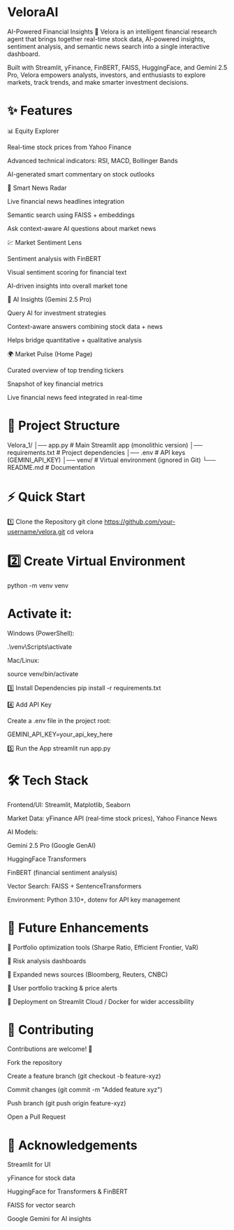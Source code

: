 # VeloraAI
AI-Powered Financial Insights
🚀 Velora is an intelligent financial research agent that brings together real-time stock data, AI-powered insights, sentiment analysis, and semantic news search into a single interactive dashboard.

Built with Streamlit, yFinance, FinBERT, FAISS, HuggingFace, and Gemini 2.5 Pro, Velora empowers analysts, investors, and enthusiasts to explore markets, track trends, and make smarter investment decisions.

# ✨ Features
📊 Equity Explorer

Real-time stock prices from Yahoo Finance

Advanced technical indicators: RSI, MACD, Bollinger Bands

AI-generated smart commentary on stock outlooks

📰 Smart News Radar

Live financial news headlines integration

Semantic search using FAISS + embeddings

Ask context-aware AI questions about market news

💹 Market Sentiment Lens

Sentiment analysis with FinBERT

Visual sentiment scoring for financial text

AI-driven insights into overall market tone

🤖 AI Insights (Gemini 2.5 Pro)

Query AI for investment strategies

Context-aware answers combining stock data + news

Helps bridge quantitative + qualitative analysis

🌍 Market Pulse (Home Page)

Curated overview of top trending tickers

Snapshot of key financial metrics

Live financial news feed integrated in real-time

#  📂 Project Structure
Velora_1/
│── app.py               # Main Streamlit app (monolithic version)
│── requirements.txt     # Project dependencies
│── .env                 # API keys (GEMINI_API_KEY)
│── venv/                # Virtual environment (ignored in Git)
└── README.md            # Documentation

#  ⚡ Quick Start
1️⃣ Clone the Repository
git clone https://github.com/your-username/velora.git
cd velora

#  2️⃣ Create Virtual Environment
python -m venv venv


#  Activate it:

Windows (PowerShell):

.\venv\Scripts\activate


Mac/Linux:

source venv/bin/activate

3️⃣ Install Dependencies
pip install -r requirements.txt

4️⃣ Add API Key

Create a .env file in the project root:

GEMINI_API_KEY=your_api_key_here

5️⃣ Run the App
streamlit run app.py

#  🛠️ Tech Stack

Frontend/UI: Streamlit, Matplotlib, Seaborn

Market Data: yFinance API (real-time stock prices), Yahoo Finance News

AI Models:

Gemini 2.5 Pro (Google GenAI)

HuggingFace Transformers

FinBERT (financial sentiment analysis)

Vector Search: FAISS + SentenceTransformers

Environment: Python 3.10+, dotenv for API key management


#  🚀 Future Enhancements

📌 Portfolio optimization tools (Sharpe Ratio, Efficient Frontier, VaR)

📌 Risk analysis dashboards

📌 Expanded news sources (Bloomberg, Reuters, CNBC)

📌 User portfolio tracking & price alerts

📌 Deployment on Streamlit Cloud / Docker for wider accessibility

#  🤝 Contributing

Contributions are welcome! 🎉

Fork the repository

Create a feature branch (git checkout -b feature-xyz)

Commit changes (git commit -m "Added feature xyz")

Push branch (git push origin feature-xyz)

Open a Pull Request



#  🙌 Acknowledgements

Streamlit
 for UI

yFinance
 for stock data

HuggingFace
 for Transformers & FinBERT

FAISS
 for vector search

Google Gemini
 for AI insights
